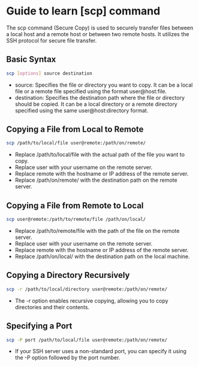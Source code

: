 # Guide to learn [scp] command

The scp command (Secure Copy) is used to securely transfer files between a local host and a remote host or between two remote hosts. It utilizes the SSH protocol for secure file transfer.

## Basic Syntax

```bash
scp [options] source destination
```

- source: Specifies the file or directory you want to copy. It can be a local file or a remote file specified using the format user@host:file.
- destination: Specifies the destination path where the file or directory should be copied. It can be a local directory or a remote directory specified using the same user@host:directory format.

## Copying a File from Local to Remote

```bash
scp /path/to/local/file user@remote:/path/on/remote/
```

- Replace /path/to/local/file with the actual path of the file you want to copy.
- Replace user with your username on the remote server.
- Replace remote with the hostname or IP address of the remote server.
- Replace /path/on/remote/ with the destination path on the remote server.

## Copying a File from Remote to Local

```bash
scp user@remote:/path/to/remote/file /path/on/local/
```

- Replace /path/to/remote/file with the path of the file on the remote server.
- Replace user with your username on the remote server.
- Replace remote with the hostname or IP address of the remote server.
- Replace /path/on/local/ with the destination path on the local machine.

## Copying a Directory Recursively

```bash
scp -r /path/to/local/directory user@remote:/path/on/remote/
```

- The -r option enables recursive copying, allowing you to copy directories and their contents.

## Specifying a Port

```bash
scp -P port /path/to/local/file user@remote:/path/on/remote/
```

- If your SSH server uses a non-standard port, you can specify it using the -P option followed by the port number.
